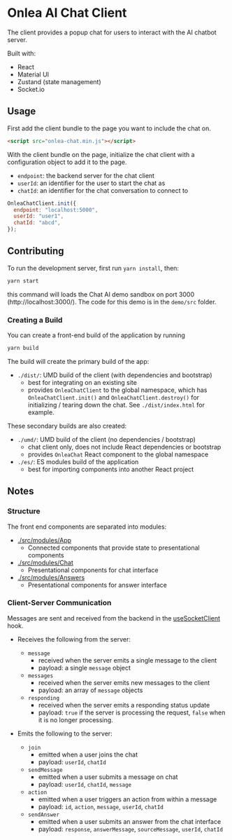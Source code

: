 # Onlea AI Chat Client

The client provides a popup chat for users to interact with the AI chatbot server.

Built with:

- React
- Material UI
- Zustand (state management)
- Socket.io

## Usage

First add the client bundle to the page you want to include the chat on.

```html
<script src="onlea-chat.min.js"></script>
```

With the client bundle on the page, initialize the chat client with a configuration object to add it to the page.

- `endpoint`: the backend server for the chat client
- `userId`: an identifier for the user to start the chat as
- `chatId`: an identifier for the chat conversation to connect to

```js
OnleaChatClient.init({
  endpoint: "localhost:5000",
  userId: "user1",
  chatId: "abcd",
});
```

## Contributing

To run the development server, first run `yarn install`, then:

```sh
yarn start
```

this command will loads the Chat AI demo sandbox on port 3000 (http://localhost:3000/). The code for this demo is in the `demo/src` folder.

### Creating a Build

You can create a front-end build of the application by running

```sh
yarn build
```

The build will create the primary build of the app:

- `./dist/`: UMD build of the client (with dependencies and bootstrap)
  - best for integrating on an existing site
  - provides `OnleaChatClient` to the global namespace, which has `OnleaChatClient.init()` and `OnleaChatClient.destroy()` for initializing / tearing down the chat. See `./dist/index.html` for example.

These secondary builds are also created:

- `./umd/`: UMD build of the client (no dependencies / bootstrap)
  - chat client only, does not include React dependencies or bootstrap
  - provides `OnleaChat` React component to the global namespace
- `./es/`: ES modules build of the application
  - best for importing components into another React project

## Notes

### Structure

The front end components are separated into modules:

- [./src/modules/App](./src/modules/App)
  - Connected components that provide state to presentational components
- [./src/modules/Chat](./src/modules/Chat)
  - Presentational components for chat interface
- [./src/modules/Answers](./src/modules/Answers)
  - Presentational components for answer interface

### Client-Server Communication

Messages are sent and received from the backend in the [useSocketClient](./src/modules/App/hooks/useSocketClient.js) hook.

- Receives the following from the server:

  - `message`
    - received when the server emits a single message to the client
    - payload: a single `message` object
  - `messages`
    - received when the server emits new messages to the client
    - payload: an array of `message` objects
  - `responding`
    - received when the server emits a responding status update
    - payload: `true` if the server is processing the request, `false` when it is no longer processing.

- Emits the following to the server:
  - `join`
    - emitted when a user joins the chat
    - payload: `userId`, `chatId`
  - `sendMessage`
    - emitted when a user submits a message on chat
    - payload: `userId`, `chatId`, `message`
  - `action`
    - emitted when a user triggers an action from within a message
    - payload: `id`, `action`, `message`, `userId`, `chatId`
  - `sendAnswer`
    - emitted when a user submits an answer from the chat interface
    - payload: `response`, `answerMessage`, `sourceMessage`, `userId`, `chatId`
